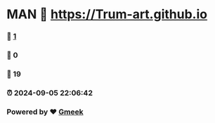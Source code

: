 # MAN :link: https://Trum-art.github.io 
### :page_facing_up: [1](https://Trum-art.github.io/tag.html) 
### :speech_balloon: 0 
### :hibiscus: 19 
### :alarm_clock: 2024-09-05 22:06:42 
### Powered by :heart: [Gmeek](https://github.com/Meekdai/Gmeek)
